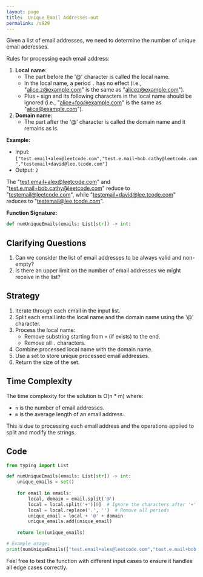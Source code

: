```yaml
---
layout: page
title:  Unique Email Addresses-out
permalink: /s929
---
```

Given a list of email addresses, we need to determine the number of unique email addresses.

Rules for processing each email address:
1. **Local name**:
   - The part before the '@' character is called the local name.
   - In the local name, a period `.` has no effect (i.e., "alice.z@example.com" is the same as "alicez@example.com").
   - Plus `+` sign and its following characters in the local name should be ignored (i.e., "alice+foo@example.com" is the same as "alice@example.com").
2. **Domain name**:
   - The part after the '@' character is called the domain name and it remains as is.

**Example:**
- Input: `["test.email+alex@leetcode.com","test.e.mail+bob.cathy@leetcode.com","testemail+david@lee.tcode.com"]`
- Output: `2`

The "test.email+alex@leetcode.com" and "test.e.mail+bob.cathy@leetcode.com" reduce to "testemail@leetcode.com", while "testemail+david@lee.tcode.com" reduces to "testemail@lee.tcode.com".

**Function Signature:**
```python
def numUniqueEmails(emails: List[str]) -> int:
```

## Clarifying Questions
1. Can we consider the list of email addresses to be always valid and non-empty?
2. Is there an upper limit on the number of email addresses we might receive in the list?

## Strategy
1. Iterate through each email in the input list.
2. Split each email into the local name and the domain name using the '@' character.
3. Process the local name:
   - Remove substring starting from `+` (if exists) to the end.
   - Remove all `.` characters.
4. Combine processed local name with the domain name.
5. Use a set to store unique processed email addresses.
6. Return the size of the set.

## Time Complexity
The time complexity for the solution is O(n * m) where:
- `n` is the number of email addresses.
- `m` is the average length of an email address.

This is due to processing each email address and the operations applied to split and modify the strings.

## Code
```python
from typing import List

def numUniqueEmails(emails: List[str]) -> int:
    unique_emails = set()
    
    for email in emails:
        local, domain = email.split('@')
        local = local.split('+')[0]  # Ignore the characters after '+'
        local = local.replace('.', '')  # Remove all periods
        unique_email = local + '@' + domain
        unique_emails.add(unique_email)
    
    return len(unique_emails)

# Example usage:
print(numUniqueEmails(["test.email+alex@leetcode.com","test.e.mail+bob.cathy@leetcode.com","testemail+david@lee.tcode.com"]))
```

Feel free to test the function with different input cases to ensure it handles all edge cases correctly.